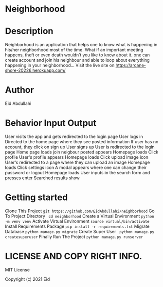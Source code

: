 # Neighborhood

# Description
Neighborhood is an application that helps one to know what is happening in his/her neighborhood most of the time. What if an important meeting happens, theft or even death wouldn’t you like to know about it. one can create account and join his neighbour 
and able to loop about everything happening in your neighborhood... Visit the live site on https://arcane-shore-20226.herokuapp.com/

# Author
Eid Abdullahi

# Behavior Input Output
User visits the app and gets redirected to the login page User logs in Directed to the home page where they see posted information If user has no account, they click on sign up User signs up User is redirected to the login page Home page loads join neigbour posted appears Homepage loads Click profile User's profile appears Homepage loads Click upload image icon User's redirected to a page where they can upload an image Homepage loads Click settings icon A modal appears where one can change their password or logout Homepage loads User inputs in the search form and presses enter Searched results show

# Getting started
Clone This Project ```git https://github.com/EidAbdullahi/neighborhood```
Go To Project Directory ``` cd neighborhood```
Create a Virtual Environment ```python -m venv venv```
Activate Virtual Environment ```source virtual/bin/activate```
Install Requirements Package ```pip install -r requirements.txt```
Migrate Database ```python manage.py migrate```
Create Super User   ``` python manage.py createsuperuser```
Finally Run The Project ```python manage.py runserver```

# LICENSE AND COPY RIGHT INFO.
MIT License

Copyright (c) 2021 Eid
